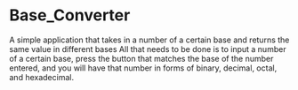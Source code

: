 # Base_Converter
A simple application that takes in a number of a certain base and returns the same value in different bases
All that needs to be done is to input a number of a certain base, press the button that matches the base of the number entered, and you will have that number in forms of binary, decimal, octal, and hexadecimal.
